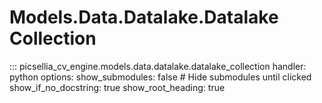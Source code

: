 # Models.Data.Datalake.Datalake Collection

::: picsellia_cv_engine.models.data.datalake.datalake_collection
    handler: python
    options:
        show_submodules: false  # Hide submodules until clicked
        show_if_no_docstring: true
        show_root_heading: true
